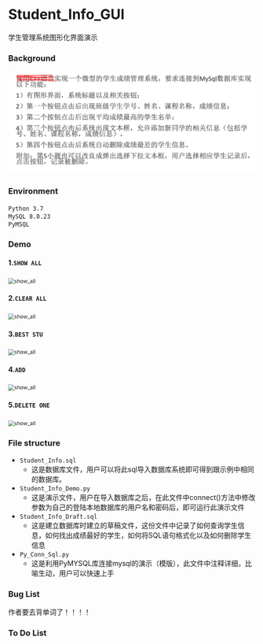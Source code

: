 # Student_Info_GUI
 学生管理系统图形化界面演示



### Background

![image-bg](imgs/backgroud.png)



### Environment

```
Python 3.7
MySQL 8.0.23
PyMSQL
```





### Demo 

####  1.`SHOW ALL` 

<img src="imgs/show_all.gif" alt="show_all" style="zoom:77%;" />



#### 2.`CLEAR ALL`

<img src="imgs/clear_all.gif" alt="show_all" style="zoom:77%;" />



#### 3.`BEST STU`

<img src="imgs/best_stu.gif" alt="show_all" style="zoom:77%;" />



#### 4.`ADD`

<img src="imgs/add.gif" alt="show_all" style="zoom:77%;" />



#### 5.`DELETE ONE`

<img src="imgs/delete_one.gif" alt="show_all" style="zoom:77%;" />



### File structure

 - `Student_Info.sql`
    - 这是数据库文件，用户可以将此sql导入数据库系统即可得到跟示例中相同的数据库。
 - `Student_Info_Demo.py`
    - 这是演示文件，用户在导入数据库之后，在此文件中connect()方法中修改参数为自己的登陆本地数据库的用户名和密码后，即可运行此演示文件
 - `Student_Info_Draft.sql`
   	- 这是建立数据库时建立的草稿文件，这份文件中记录了如何查询学生信息，如何找出成绩最好的学生，如何将SQL语句格式化以及如何删除学生信息
 - `Py_Conn_Sql.py`
   	- 这是利用PyMYSQL库连接mysql的演示（模版），此文件中注释详细，比喻生动，用户可以快速上手



### Bug List

作者要去背单词了！！！！



### To Do List













### 
